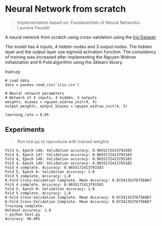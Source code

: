 # Neural Network from scratch
> Implementation based on: Fundamentals of Neural Networks- Laurene Fausett

A neural network from scratch using cross-validation using the [Iris Dataset](https://www.kaggle.com/datasets/himanshunakrani/iris-dataset)


The model has 4 inputs, 4 hidden nodes and 3 output nodes. The hidden layer and the output layer use sigmoid activation function. The consistency of training was increased after implementing the Nguyen Widrow initialization and K-Fold algorithm using the Sklearn library. 


train.py
``` 
# Load data
data = pandas.read_csv('iris.csv')

# Neural network parameters
# Network of 4 inputs, 4 hidden, 3 outputs
weights, biases = nguyen_widrow_init(4, 4)
output_weights, output_biases = nguyen_widrow_init(4, 3)

learning_rate = 0.05
```

## Experiments
> Run test.py to reproduce with trained weights

```
Fold 4, Epoch 146: Validation accuracy: 0.9655172413793103
Fold 4, Epoch 147: Validation accuracy: 0.9655172413793103
Fold 4, Epoch 148: Validation accuracy: 0.9655172413793103
Fold 4, Epoch 149: Validation accuracy: 0.9655172413793103
Fold 4 complete. Accuracy: 0.9655172413793103
Fold 5, Epoch 0: Validation accuracy: 1.0
Fold 5 complete. Accuracy: 1.0
K-Fold Cross-Validation Complete. Mean Accuracy: 0.9724135376756067
Fold 4 complete. Accuracy: 0.9655172413793103
Fold 5, Epoch 0: Validation accuracy: 1.0
Fold 5 complete. Accuracy: 1.0
K-Fold Cross-Validation Complete. Mean Accuracy: 0.9724135376756067
K-Fold Cross-Validation Complete. Mean Accuracy: 0.9724135376756067
Training complete.
Holdout accuracy: 1.0
> python test.py
Accuracy: 96.00%
```
